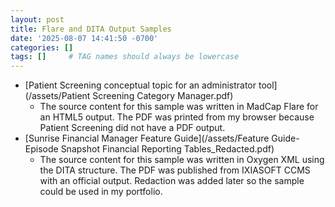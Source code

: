 ```yaml
---
layout: post
title: Flare and DITA Output Samples
date: '2025-08-07 14:41:50 -0700'
categories: []
tags: []     # TAG names should always be lowercase
---
```

- [Patient Screening conceptual topic for an administrator tool](/assets/Patient Screening Category Manager.pdf)
  - The source content for this sample was written in MadCap Flare for an HTML5 output. The PDF was printed from my browser because Patient Screening did not have a PDF output.
- [Sunrise Financial Manager Feature Guide](/assets/Feature Guide-Episode Snapshot Financial Reporting Tables_Redacted.pdf)
  - The source content for this sample was written in Oxygen XML using the DITA structure. The PDF was published from IXIASOFT CCMS with an official output. Redaction was added later so the sample could be used in my portfolio.
